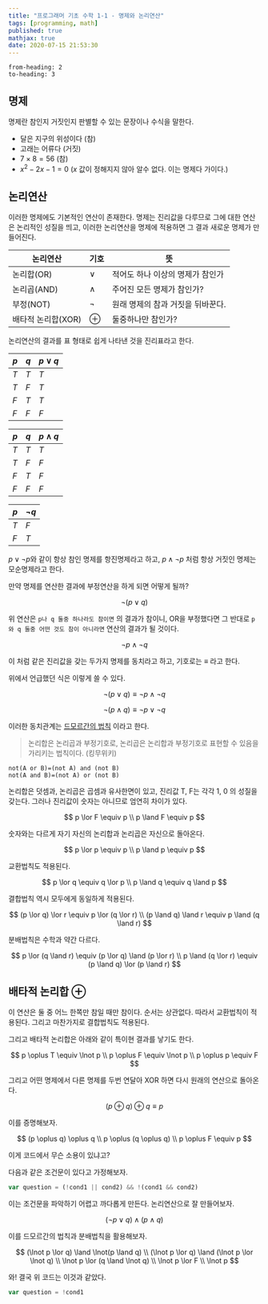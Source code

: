 ```yaml
---
title: "프로그래머 기초 수학 1-1 - 명제와 논리연산"
tags: [programming, math]
published: true
mathjax: true
date: 2020-07-15 21:53:30
---
```


```toc
from-heading: 2
to-heading: 3
```

## 명제

명제란 참인지 거짓인지 판별할 수 있는 문장이나 수식을 말한다.

- 달은 지구의 위성이다 (참)
- 고래는 어류다 (거짓)
- $7 \times 8 =56$ (참)
- $x^2 - 2x - 1 = 0$  ($x$ 값이 정해지지 않아 알수 없다. 이는 명제다 가이다.)

## 논리연산

이러한 명제에도 기본적인 연산이 존재한다. 명제는 진리값을 다루므로 그에 대한 연산은 논리적인 성질을 띄고, 이러한 논리연산을 명제에 적용하면 그 결과 새로운 명제가 만들어진다.

| 논리연산   | 기호  | 뜻  |
|---|---|---|
| 논리합(OR)  | ∨ | 적어도 하나 이상의 명제가 참인가  |
| 논리곱(AND)  | ∧  | 주어진 모든 명제가 참인가?  |
| 부정(NOT)  | ¬  | 원래 명제의 참과 거짓을 뒤바꾼다.  |
| 배타적 논리합(XOR) | ⊕ | 둘중하나만 참인가? |

논리연산의 결과를 표 형태로 쉽게 나타낸 것을 진리표라고 한다.

| $p$ | $q$ | $p \lor q$ |
|---|---|---|
| $T$ | $T$ | $T$ |
| $T$ | $F$ | $T$ |
| $F$ | $T$ | $T$ |
| $F$ | $F$ | $F$ |


| $p$ | $q$ | $p \land q$ |
|---|---|---|
| $T$ | $T$ | $T$ |
| $T$ | $F$ | $F$ |
| $F$ | $T$ | $F$ |
| $F$ | $F$ | $F$ |

| $p$ | $\lnot q$ |
|---|---|
| $T$ | $F$ |
| $F$ | $T$ |

$p \lor \lnot p$와 같이 항상 참인 명제를 항진명제라고 하고, $p \land \lnot p$ 처럼 항상 거짓인 명제는 모순명제라고 한다.

만약 명제를 연산한 결과에 부정연산을 하게 되면 어떻게 될까?

$$
\lnot (p \lor q)
$$

위 연산은 `p나 q 둘중 하나라도 참이면` 의 결과가 참이니, OR을 부정했다면 그 반대로 `p와 q 둘중 어떤 것도 참이 아니라면` 연산의 결과가 될 것이다.

$$
\lnot p \land \lnot q
$$

이 처럼 같은 진리값을 갖는 두가지 명제를 동치라고 하고, 기호로는 $\equiv$ 라고 한다.

위에서 언급했던 식은 이렇게 쓸 수 있다.

$$
\lnot (p \lor q) \equiv \lnot p \land \lnot q
$$

$$
\lnot (p \land q) \equiv \lnot p \lor \lnot q
$$

이러한 동치관계는 [드모르간의 법칙](https://ko.wikipedia.org/wiki/%EB%93%9C_%EB%AA%A8%EB%A5%B4%EA%B0%84%EC%9D%98_%EB%B2%95%EC%B9%99) 이라고 한다.

>  논리합은 논리곱과 부정기호로, 논리곱은 논리합과 부정기호로 표현할 수 있음을 가리키는 법칙이다. (킹무위키)

```
not(A or B)=(not A) and (not B) 
not(A and B)=(not A) or (not B)
```

논리합은 덧셈과, 논리곱은 곱셈과 유사한면이 있고, 진리값 T, F는 각각 1, 0 의 성질을 갖는다. 그러나 진리값이 숫자는 아니므로 엄연히 차이가 있다.

$$
p \lor F \equiv p
\\
p \land F \equiv p
$$

숫자와는 다르게 자기 자신의 논리합과 논리곱은 자신으로 돌아온다.

$$
p \lor p \equiv p
\\
p \land p \equiv p
$$

교환법칙도 적용된다.

$$
p \lor q \equiv q \lor p
\\
p \land q \equiv q \land p
$$

결합법칙 역시 모두에게 동일하게 적용된다.

$$
(p \lor q) \lor r \equiv p \lor (q \lor r)
\\
(p \land q) \land r \equiv p \land (q \land r)
$$

분배법칙은 수학과 약간 다르다.

$$
p \lor (q \land r) \equiv (p \lor q) \land (p \lor r)
\\
p \land (q \lor r) \equiv (p \land q) \lor (p \land r)
$$

## 배타적 논리합 $\oplus$

이 연산은 둘 중 어느 한쪽만 참일 때만 참이다. 순서는 상관없다. 따라서 교환법칙이 적용된다. 그리고 마찬가지로 결합법칙도 적용된다.

그리고 배타적 논리합은 아래와 같이 특이현 결과를 낳기도 한다.

$$
p \oplus T \equiv \lnot p
\\
p \oplus F \equiv \lnot p
\\
p \oplus p \equiv F
$$

그리고 어떤 명제에서 다른 명제를 두번 연달아 XOR 하면 다시 원래의 연산으로 돌아온다.

$$
(p \oplus q) \oplus q \equiv p
$$

이를 증명해보자.

$$
(p \oplus q) \oplus q
\\
p \oplus (q \oplus q)
\\
p \oplus F \equiv p
$$

이게 코드에서 무슨 소용이 있냐고?

다음과 같은 조건문이 있다고 가정해보자.

```javascript
var question = (!cond1 || cond2) && !(cond1 && cond2)
```

이는 조건문을 파악하기 어렵고 까다롭게 만든다. 논리연산으로 잘 만들어보자.

$$
(\lnot p \lor q) \land (p \land q)
$$

이를 드모르간의 법칙과 분배법칙을 활용해보자.

$$
(\lnot p \lor q) \land \lnot(p \land q)
\\
(\lnot p \lor q) \land (\lnot p \lor \lnot q)
\\
\lnot p \lor (q \land \lnot q)
\\
\lnot p \lor F
\\
\lnot p
$$

와! 결국 위 코드는 이것과 같았다.

```javascript
var question = !cond1
```